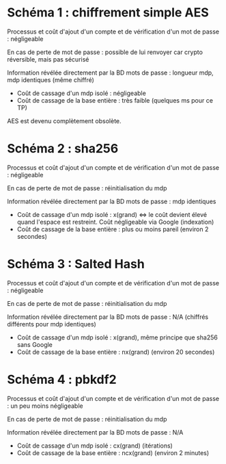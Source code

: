 # Schéma 1 : chiffrement simple AES
Processus et coût d'ajout d'un compte et de vérification d'un mot de passe : négligeable

En cas de perte de mot de passe : possible de lui renvoyer car crypto réversible, mais pas sécurisé

Information révélée directement par la BD mots de passe : longueur mdp, mdp identiques (même chiffré)

* Coût de cassage d'un mdp isolé : négligeable
* Coût de cassage de la base entière : très faible (quelques ms pour ce TP)

AES est devenu complètement obsolète.


# Schéma 2 : sha256
Processus et coût d'ajout d'un compte et de vérification d'un mot de passe : négligeable

En cas de perte de mot de passe : réinitialisation du mdp

Information révélée directement par la BD mots de passe : mdp identiques

* Coût de cassage d'un mdp isolé : x(grand) <=> le coût devient élevé quand l'espace est restreint. Coût négligeable via Google (indexation)
* Coût de cassage de la base entière : plus ou moins pareil (environ 2 secondes)


# Schéma 3 : Salted Hash
Processus et coût d'ajout d'un compte et de vérification d'un mot de passe : négligeable

En cas de perte de mot de passe : réinitialisation du mdp

Information révélée directement par la BD mots de passe : N/A (chiffrés différents pour mdp identiques)

* Coût de cassage d'un mdp isolé : x(grand), même principe que sha256 sans Google
* Coût de cassage de la base entière : nx(grand) (environ 20 secondes)


# Schéma 4 : pbkdf2
Processus et coût d'ajout d'un compte et de vérification d'un mot de passe : un peu moins négligeable

En cas de perte de mot de passe : réinitialisation du mdp

Information révélée directement par la BD mots de passe : N/A

* Coût de cassage d'un mdp isolé : cx(grand) (itérations)
* Coût de cassage de la base entière : ncx(grand) (environ 2 minutes)
